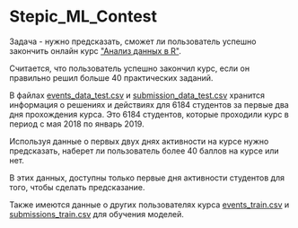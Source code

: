# Stepic_ML_Contest

Задача - нужно предсказать, сможет ли пользователь успешно закончить онлайн курс
["Анализ данных в R"](https://stepik.org/course/129/promo#toc).

Считается, что пользователь успешно закончил курс,
если он правильно решил больше 40 практических заданий.

В файлах [events_data_test.csv](https://stepik.org/media/attachments/course/4852/event_data_train.zip)
и
[submission_data_test.csv](https://stepik.org/media/attachments/course/4852/submissions_data_train.zip)
хранится информация о решениях и действиях для 6184 студентов за первые два дня прохождения курса.
Это 6184 студентов, которые проходили курс в период с мая 2018 по январь 2019.

Используя данные о первых двух днях активности на курсе нужно предсказать,
наберет ли пользователь более 40 баллов на курсе или нет.

В этих данных, доступны только первые дня активности студентов для того, 
чтобы сделать предсказание.

Также имеются данные о других пользователях курса
[events_train.csv](https://stepik.org/media/attachments/course/4852/event_data_train.zip)
и
[submissions_train.csv](https://stepik.org/media/attachments/course/4852/submissions_data_train.zip)
 для обучения моделей.


